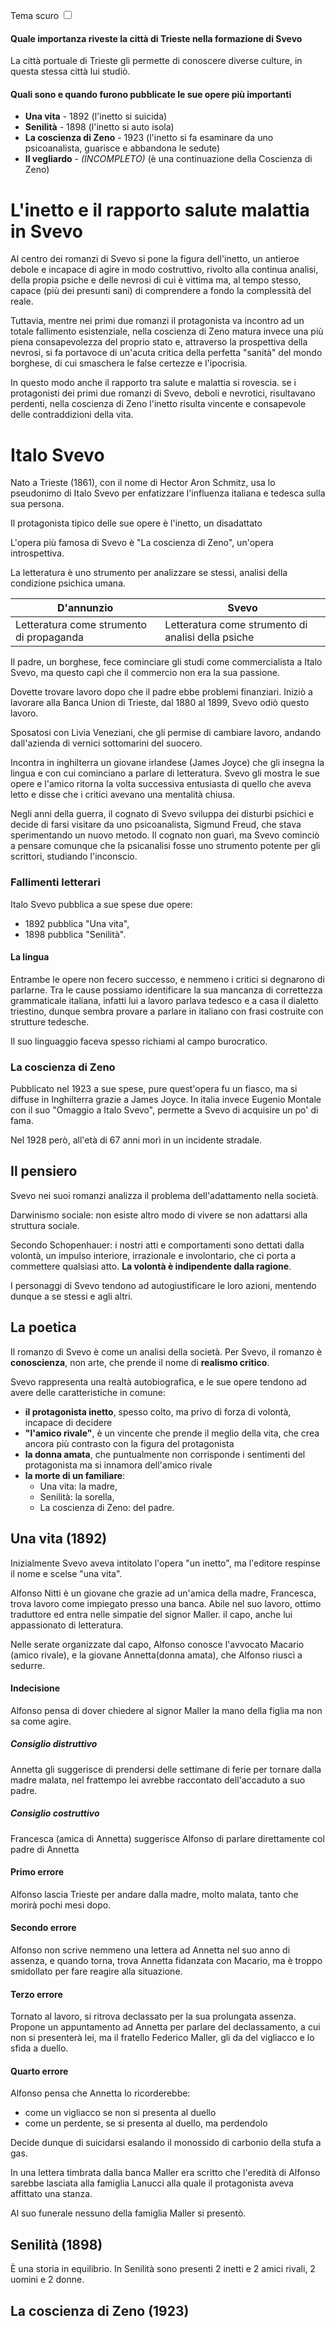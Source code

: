 <link rel="stylesheet" href="../style.css">

<label style="position:static;" for="tema-scuro">Tema scuro
<input type="checkbox" id="tema-scuro"></input>
</label>

#### Quale importanza riveste la città di Trieste nella formazione di Svevo

La città portuale di Trieste gli permette di conoscere diverse culture, in questa stessa città lui studiò.

#### Quali sono e quando furono pubblicate le sue opere più importanti

- **Una vita** - 1892 (l'inetto si suicida)
- **Senilità** - 1898 (l'inetto si auto isola)
- **La coscienza di Zeno** - 1923 (l'inetto si fa esaminare da uno psicoanalista, guarisce e abbandona le sedute)
- **Il vegliardo** - _(INCOMPLETO)_ (è una continuazione della Coscienza di Zeno)

# L'inetto e il rapporto salute malattia in Svevo

Al centro dei romanzi di Svevo si pone la figura dell'inetto, un antieroe debole e incapace di agire in modo costruttivo, rivolto alla continua analisi, della propia psiche e delle nevrosi di cui è vittima ma, al tempo stesso, capace (più dei presunti sani) di comprendere a fondo la complessità del reale.

Tuttavia, mentre nei primi due romanzi il protagonista va incontro ad un totale fallimento esistenziale, nella coscienza di Zeno matura invece una più piena consapevolezza del proprio stato e, attraverso la prospettiva della nevrosi, si fa portavoce di un'acuta critica della perfetta "sanità" del mondo borghese, di cui smaschera le false certezze e l'ipocrisia.

In questo modo anche il rapporto tra salute e malattia si rovescia. se i protagonisti dei primi due romanzi di Svevo, deboli e nevrotici, risultavano perdenti, nella coscienza di Zeno l'inetto risulta vincente e consapevole delle contraddizioni della vita.

# Italo Svevo

Nato a Trieste (1861), con il nome di Hector Aron Schmitz, usa lo pseudonimo di Italo Svevo per enfatizzare l'influenza italiana e tedesca sulla sua persona.

Il protagonista tipico delle sue opere è l'inetto, un disadattato

L'opera più famosa di Svevo è "La coscienza di Zeno", un'opera introspettiva.

La letteratura è uno strumento per analizzare se stessi, analisi della condizione psichica umana.

| D'annunzio                               | Svevo                                              |
| ---------------------------------------- | -------------------------------------------------- |
| Letteratura come strumento di propaganda | Letteratura come strumento di analisi della psiche |

Il padre, un borghese, fece cominciare gli studi come commercialista a Italo Svevo, ma questo capì che il commercio non era la sua passione.

Dovette trovare lavoro dopo che il padre ebbe problemi finanziari. Iniziò a lavorare alla Banca Union di Trieste, dal 1880 al 1899, Svevo odiò questo lavoro.

Sposatosi con Livia Veneziani, che gli permise di cambiare lavoro, andando dall'azienda di vernici sottomarini del suocero.

Incontra in inghilterra un giovane irlandese (James Joyce) che gli insegna la lingua e con cui cominciano a parlare di letteratura. Svevo gli mostra le sue opere e l'amico ritorna la volta successiva entusiasta di quello che aveva letto e disse che i critici avevano una mentalità chiusa.

Negli anni della guerra, il cognato di Svevo sviluppa dei disturbi psichici e decide di farsi visitare da uno psicoanalista, Sigmund Freud, che stava sperimentando un nuovo metodo. Il cognato non guarì, ma Svevo cominciò a pensare comunque che la psicanalisi fosse uno strumento potente per gli scrittori, studiando l'inconscio.

### Fallimenti letterari

Italo Svevo pubblica a sue spese due opere:

- 1892 pubblica "Una vita",
- 1898 pubblica "Senilità".

#### La lingua

Entrambe le opere non fecero successo, e nemmeno i critici si degnarono di parlarne.
Tra le cause possiamo identificare la sua mancanza di correttezza grammaticale italiana, infatti lui a lavoro parlava tedesco e a casa il dialetto triestino, dunque sembra provare a parlare in italiano con frasi costruite con strutture tedesche.

Il suo linguaggio faceva spesso richiami al campo burocratico.

### La coscienza di Zeno

Pubblicato nel 1923 a sue spese, pure quest'opera fu un fiasco, ma si diffuse in Inghilterra grazie a James Joyce.
In italia invece Eugenio Montale con il suo "Omaggio a Italo Svevo", permette a Svevo di acquisire un po' di fama.

Nel 1928 però, all'età di 67 anni morì in un incidente stradale.

## Il pensiero

Svevo nei suoi romanzi analizza il problema dell'adattamento nella società.

Darwinismo sociale: non esiste altro modo di vivere se non adattarsi alla struttura sociale.

Secondo Schopenhauer: i nostri atti e comportamenti sono dettati dalla volontà, un impulso interiore, irrazionale e involontario, che ci porta a commettere qualsiasi atto. **La volontà è indipendente dalla ragione**.

I personaggi di Svevo tendono ad autogiustificare le loro azioni, mentendo dunque a se stessi e agli altri.

## La poetica

Il romanzo di Svevo è come un analisi della società.
Per Svevo, il romanzo è **conoscienza**, non arte, che prende il nome di **realismo critico**.

Svevo rappresenta una realtà autobiografica, e le sue opere tendono ad avere delle caratteristiche in comune:

- **il protagonista inetto**, spesso colto, ma privo di forza di volontà, incapace di decidere
- **"l'amico rivale"**, è un vincente che prende il meglio della vita, che crea ancora più contrasto con la figura del protagonista
- **la donna amata**, che puntualmente non corrisponde i sentimenti del protagonista ma si innamora dell'amico rivale
- **la morte di un familiare**:
  - Una vita: la madre,
  - Senilità: la sorella,
  - La coscienza di Zeno: del padre.

## Una vita (1892)

Inizialmente Svevo aveva intitolato l'opera "un inetto", ma l'editore respinse il nome e scelse "una vita".

Alfonso Nitti è un giovane che grazie ad un'amica della madre, Francesca, trova lavoro come impiegato presso una banca. Abile nel suo lavoro, ottimo traduttore ed entra nelle simpatie del signor Maller. il capo, anche lui appassionato di letteratura.

Nelle serate organizzate dal capo, Alfonso conosce l'avvocato Macario (amico rivale), e la giovane Annetta(donna amata), che Alfonso riuscì a sedurre.

#### Indecisione

Alfonso pensa di dover chiedere al signor Maller la mano della figlia ma non sa come agire.

##### Consiglio distruttivo

Annetta gli suggerisce di prendersi delle settimane di ferie per tornare dalla madre malata, nel frattempo lei avrebbe raccontato dell'accaduto a suo padre.

##### Consiglio costruttivo

Francesca (amica di Annetta) suggerisce Alfonso di parlare direttamente col padre di Annetta

#### Primo errore

Alfonso lascia Trieste per andare dalla madre, molto malata, tanto che morirà pochi mesi dopo.

#### Secondo errore

Alfonso non scrive nemmeno una lettera ad Annetta nel suo anno di assenza, e quando torna, trova Annetta fidanzata con Macario, ma è troppo smidollato per fare reagire alla situazione.

#### Terzo errore

Tornato al lavoro, si ritrova declassato per la sua prolungata assenza. Propone un appuntamento ad Annetta per parlare del declassamento, a cui non si presenterà lei, ma il fratello Federico Maller, gli da del vigliacco e lo sfida a duello.

#### Quarto errore

Alfonso pensa che Annetta lo ricorderebbe:

- come un vigliacco se non si presenta al duello
- come un perdente, se si presenta al duello, ma perdendolo

Decide dunque di suicidarsi esalando il monossido di carbonio della stufa a gas.

In una lettera timbrata dalla banca Maller era scritto che l'eredità di Alfonso sarebbe lasciata alla famiglia Lanucci alla quale il protagonista aveva affittato una stanza.

Al suo funerale nessuno della famiglia Maller si presentò.

## Senilità (1898)

È una storia in equilibrio.
In Senilità sono presenti 2 inetti e 2 amici rivali, 2 uomini e 2 donne.

## La coscienza di Zeno (1923)
